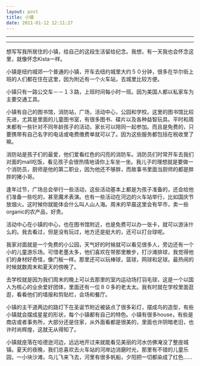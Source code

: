 ```yaml
---
layout: post
title: 小镇
date: 2011-01-12 12:11:27
---
```


<meta http-equiv='Content-Type' content='text/html; charset=utf-8' />

---

---

想写写我所居住的小镇，给自己的这段生活留给纪念。我想，有一天我也会怀念这里，就像怀念Kista一样。

小镇是纽约城郊一个普通的小镇，开车去纽约城里大约５０分钟，很多在华尔街上班的人们都在住在这里，因为附近有一个火车站，去城里比较方便。


小镇只有一路公交车－－１３路，上班时间每小时一班。因为美国人都以私家车为主要交通工具。

小镇有自己的图书馆，消防站，广场，活动中心，公园和学校。这里的图书馆比较先进，尤其是里面的儿童图书室，有很多图书、碟片以及各种益智玩具。平时和周
末都有一些针对不同年龄孩子的活动，家长可以陪同一起参加。而且是免费的，只要携带有自己名字的电话或电费缴费单就可以了。因为这些服务都包括在税收里了
嘛。

消防站是孩子们的最爱，他们爱看红色的闪亮的消防车。消防员们时常开车去我们对面的mall吃饭，看见孩子会很热情地请你上车坐一坐。我儿子的理想就是要做一个消防员，厨师是他的第二职业，因为他还不够胖，而故事书里面当厨师的都是胖胖的猪小哥。


逢年过节，广场总会举行一些活动，这些活动基本上都是为孩子准备的，还会给他们准备一些吃的，甚至魔术表演。也有一些活动在河边的火车站举行，比如国庆节放烟火。这时候你就能体会什么叫人山人海。周末的早晨这里会有早市，卖一些organic的农产品，好贵。


活动中心在小镇的中心，也在图书馆附近，也是免费可以办一张卡，就可以游泳什么的。我去看过，但是没有玩过，地方还是挺大的，还可以打台球呢。


我家对面就是一个免费的小公园，天气好的时候就可以看见很多人，旁边还有一个小的儿童游乐场。可惜老墨太多，他们喜欢在带那里散步，打沙滩排球，我觉得他们的身材好奇怪，像门板一样。那里还可以玩棒球，篮球，网球和足球。最热闹的时候就数周末和夏天的傍晚了。


去学校就是因为我们周末的晚上可以去那里的室内运动场打羽毛球，这是一个以国人为核心的业余爱好团体，里面还有一位８０多的老太太。我有时就在学校里面逛逛，看看他们的墙报和剪贴栏，会场和餐厅。


小镇的主干道两边的路灯下在圣诞节附近被装点了很多彩灯，摆成鸟的造型，有些小镇就会摆成星星的形状，每个小镇都有自己的特色。小镇有很多house，有些是商店或者事务所，大部分还是住家，从外面看都是很美的，里面也许阴暗老旧，也许时尚辉煌，这就无从得知了。


小镇就座落在哈德逊河边，远远地开过来就能看见美丽的河水仿佛淹没了整座城镇。夏天的夜晚，我们总喜欢去火车站的河岸边消磨时光，那里有不错的儿童乐园，一小块沙滩，鸟儿飞来飞去，河里有很多帆船，夕阳把一切都染成了红色……


